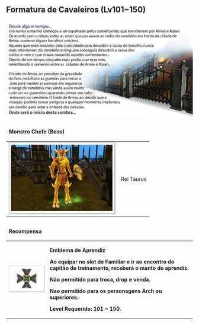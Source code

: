 ## Formatura de Cavaleiros (Lv101~150)

<html>
  <head>
    <meta charset="utf-8" />
    <meta name="viewport" content="width=device-width" />
  </head>
  <body>

<p align="center"><img src="https://github.com/RonierBastos/Coisas-de-Wyd/blob/master/Guias%20WYD%20BR/Iniciante/Quests/350%20Quests/Quests-files/Formatura-de-cavaleiros-files/wyd_img_formatura-de-cavaleiros-aprendizes-1.jpg?raw=true"/></p>

<table border="0" cellpadding="0" cellspacing="0">
	<thead>
	<tr>
		<td colspan="2"><p><strong>Monstro Chefe (Boss)</strong></p></td>
	</tr>
	</thead>
	<tbody>		
	<tr>						
		<td><img src="https://github.com/RonierBastos/Coisas-de-Wyd/blob/master/Guias%20WYD%20BR/Iniciante/Quests/350%20Quests/Quests-files/Formatura-de-cavaleiros-files/wyd_img_formatura-de-cavaleiros-aprendizes-2.jpg?raw=true"></td>
		<td><p class="negrito">Rei Taurus</p></td>
	</tr>
	</tbody>
</table>

<table border="0" cellpadding="0" cellspacing="0">
	<thead>
	<tr>
		<td colspan="2"><p><strong>Recompensa</strong></p></td>
	</tr>
	</thead>
	<tbody>		
	<tr>						
		<td><img src="https://github.com/RonierBastos/Coisas-de-Wyd/blob/master/Guias%20WYD%20BR/Iniciante/Quests/350%20Quests/Quests-files/Formatura-de-cavaleiros-files/wyd_img_formatura-de-cavaleiros-aprendizes-3.jpg?raw=true"></td>
		<td><p><strong>Emblema de Aprendiz</p>
			<p>Ao equipar no slot de Familiar e ir ao encontro do capitão de treinamento, receberá o manto do aprendiz.</p>
			<p>Não permitido para troca, drop e venda.</p>
			<p>Nao permitido para os personagens Arch ou superiores.</p>
			<p>Level Requerido: 101 ~ 150.</p></td>
	</tr>
	</tbody>
</table>
  </body>			
</html>
